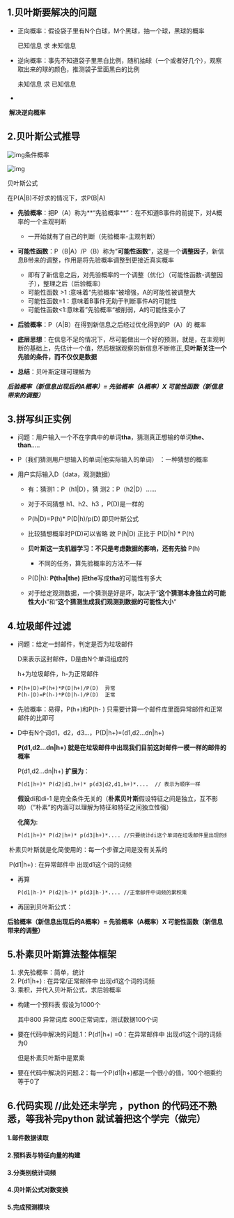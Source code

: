 ## 1.贝叶斯要解决的问题

- 正向概率：假设袋子里有N个白球，M个黑球，抽一个球，黑球的概率

  已知信息 求 未知信息

- 逆向概率：事先不知道袋子里黑白比例，随机抽球（一个或者好几个），观察取出来的球的颜色，推测袋子里面黑白的比例

  未知信息 求 已知信息

- 

​                                                                         **解决逆向概率**



## 2.贝叶斯公式推导

![img](https://s2.loli.net/2022/05/21/GvbVNioKar5H8Am.png)条件概率



![img](https://s2.loli.net/2022/05/21/9jeOBZEXSIn2yw8.png)

贝叶斯公式

在P(A|B)不好求的情况下，求P(B|A)



- **先验概率**：把P（A）称为**“先验概率**”：在不知道B事件的前提下，对A概率的一个主观判断
  - 一开始就有了自己的判断（先验概率-主观判断）

- **可能性函数**：P（B|A）/P（B）称为”**可能性函数**“，这是一个**调整因子**，新信息B带来的调整，作用是将先验概率调整到更接近真实概率
  - 即有了新信息之后，对先验概率的一个调整（优化）（可能性函数-调整因子），整理之后（后验概率）
  - 可能性函数 >1 :意味着“先验概率”被增强，A的可能性被调整大
  - 可能性函数=1：意味着B事件无助于判断事件A的可能性
  - 可能性函数<1:意味着”先验概率“被削弱，A的可能性变小了
- **后验概率**：P（A|B）在得到新信息之后经过优化得到的P（A）的 概率

- **底层思想**：在信息不足的情况下，尽可能做出一个好的预测，就是，在主观判断的基础上，先估计一个值，然后根据观察的新信息不断修正,**贝叶斯关注一个先验的条件，而不仅仅是数据**

- **总结**：贝叶斯定理可理解为

***后验概率（新信息出现后的A概率）=    先验概率（A概率）X 可能性函数（新信息带来的调整）***



## 3.拼写纠正实例

 

- 问题：用户输入一个不在字典中的单词**tha**，猜测真正想输的单词**the、than**.....
- P（我们猜测用户想输入的单词|他实际输入的单词）  ：一种猜想的概率

- 用户实际输入D（data，观测数据）

  - 有：猜测1：P（h1|D），猜 测2：P（h2|D）......

  - 对于不同猜想 h1、h2、h3 ，P(D)是一样的

  - P(h|D)=P(h)* P(D|h)/p(D)      即贝叶斯公式  
  - 比较猜想概率时P(D)可以省略    故  P(h|D)  正比于 P(D|h) * P(h)
  - **贝叶斯这一支机器学习：不只是考虑数据的影响，还有先验** P(h)
    - 不同的任务，算先验概率的方法不一样
  - P(D|h): **P(tha|the)**  把**the**写成**tha**的可能性有多大
  - 对于给定观测数据，一个猜测是好是坏，取决于”**这个猜测本身独立的可能性大小**“和”**这个猜测生成我们观测到数据的可能性大小**“

 





##  4.垃圾邮件过滤

- 问题：给定一封邮件，判定是否为垃圾邮件

  D来表示这封邮件，D是由N个单词组成的

  h+为垃圾邮件，h-为正常邮件

  

- ``` latex
  P(h+|D)=P(h+)*P(D|h+)/P(D)  异常
  P(h-|D)=P(h-)*P(D|h-)/P(D)  正常
  ```

  

- 先验概率：易得，P(h+)和P(h- ) 只需要计算一个邮件库里面异常邮件和正常邮件的比即可



- D中有N个词d1，d2，d3...，P(D|h+)=(d1,d2...dn|h+)

  **P(d1,d2...dn|h+) 就是在垃圾邮件中出现我们目前这封邮件一模一样的邮件的概率**

  P(d1,d2...dn|h+) **扩展为**：

  ```latex
  P(d1|h+)* P(d2|d1,h+)* p(d3|d2,d1,h+)*....  // 表示为顺序一样
  ```

  **假设**di和di-1 是完全条件无关的（**朴素贝叶斯**假设特征之间是独立，互不影响）（”朴素”的内涵可以理解为特征和特征之间独立性强）

  **化简为**:

  ````latex
  P(d1|h+)* P(d2|h+)* p(d3|h+)*.... //只要统计di这个单词在垃圾邮件里出现的频率即可
  ````


​       朴素贝叶斯就是化简使用的：每一个步骤之间是没有关系的

​       P(d1|h+)  : 在异常邮件中 出现d1这个词的词频

- 再算

  ```latex
  P(d1|h-)* P(d2|h-)* p(d3|h-)*.... //正常邮件中词频的累积乘
  ```

- 再回到贝叶斯公式：



**后验概率（新信息出现后的A概率）=    先验概率（A概率）X 可能性函数（新信息带来的调整）**



## 5.朴素贝叶斯算法整体框架

1. 求先验概率：简单，统计
2.  P(d1|h+)  : 在异常/正常邮件中 出现d1这个词的词频
3. 乘积，并代入贝叶斯公式，求后验概率



- 构建一个预料表 假设为1000个 

  其中800 异常词库  800正常词库，测试数据100个词



- 要在代码中解决的问题.1：P(d1|h+) =0：在异常邮件中 出现d1这个词的词频为0

  但是朴素贝叶斯中是累乘

- 要在代码中解决的问题.2：每一个P(d1|h+)都是一个很小的值，100个相乘约等于0了

## 6.代码实现  //此处还未学完 ，python 的代码还不熟悉，等我补完python 就试着把这个学完（做完）

#### 1.邮件数据读取

#### 2.预料表与特征向量的构建

#### 3.分类别统计词频

#### 4.贝叶斯公式对数变换

#### 5.完成预测模块
